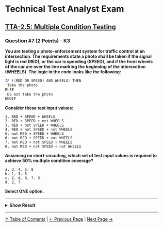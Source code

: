 # Technical Test Analyst Exam

## [TTA-2.5: Multiple Condition Testing](../2-white-box-test-techniques/2.5-multiple-condition-testing.md)

### Question #7 (2 Points) - K3

**You are testing a photo-enforcement system for traffic control at an intersection. The requirements state a photo shall be taken if the signal light is red (RED), or the car is speeding (SPEED), and if the front wheels of the car are over the line marking the beginning of the intersection (WHEELS). The logic in the code looks like the following:**

```javascript
IF ((RED OR SPEED) AND WHEELS) THEN
 Take the photo
ELSE
 Do not take the photo
ENDIF
```

**Consider these test input values:**

    1. RED + SPEED + WHEELS
    2. RED + SPEED + not WHEELS
    3. RED + not SPEED + WHEELS
    4. RED + not SPEED + not WHEELS
    5. not RED + SPEED + WHEELS
    6. not RED + SPEED + not WHEELS
    7. not RED + not SPEED + WHEELS
    8. not RED + not SPEED + not WHEELS

**Assuming no short-circuiting, which set of test input values is required to achieve 50% multiple condition coverage?**

    a. 3, 4, 5, 8
    b. 1, 3, 5
    c. 2, 4, 6, 7, 8
    d. 2, 7

**Select ONE option.**

---

<details>
<summary><strong>Show Result</strong></summary>

#### Correct Answer: c

    a. Is correct. Multiple condition testing requires testing the entire truth table (all combinations of true and false possible which equals 2<sup>N</sup>, where N is the number of uncoupled atomic conditions). So, this example requires 8 tests. 50% coverage is achieved with any 4 separate tests from the list
    b. Is not correct. This answer provides 3/8 (37.5%) coverage of the multiple condition testing
    c. Is not correct. This answer provides 5/8 (62.5%) coverage of the multiple condition testing
    d. Is not correct. This answer provides 2/8 (25%) coverage of the multiple condition testing

</details>

---

[↑ Table of Contents](../../README.md#table-of-contents) | [← Previous Page](question-6.md) | [Next Page →](question-8.md)
